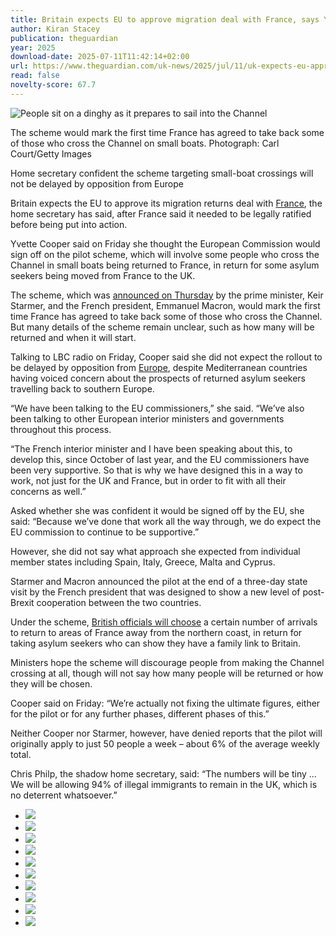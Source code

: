 ```yaml
---
title: Britain expects EU to approve migration deal with France, says Yvette Cooper
author: Kiran Stacey
publication: theguardian
year: 2025
download-date: 2025-07-11T11:42:14+02:00
url: https://www.theguardian.com/uk-news/2025/jul/11/uk-expects-eu-approve-migrants-return-deal-france-yvette-cooper
read: false
novelty-score: 67.7
---
```


![People sit on a dinghy as it prepares to sail into the Channel](https://i.guim.co.uk/img/media/d028b5ddec33edcc480d25fea2427dd4a96304b3/592_0_4167_3334/master/4167.jpg?width=620&dpr=2&s=none&crop=none)

The scheme would mark the first time France has agreed to take back some of those who cross the Channel on small boats. Photograph: Carl Court/Getty Images

Home secretary confident the scheme targeting small-boat crossings will not be delayed by opposition from Europe

Britain expects the EU to approve its migration returns deal with [France](https://www.theguardian.com/world/france), the home secretary has said, after France said it needed to be legally ratified before being put into action.

Yvette Cooper said on Friday she thought the European Commission would sign off on the pilot scheme, which will involve some people who cross the Channel in small boats being returned to France, in return for some asylum seekers being moved from France to the UK.

The scheme, which was [announced on Thursday](https://www.theguardian.com/uk-news/2025/jul/10/starmer-one-in-one-out-deal-allow-uk-return-small-boat-migrants-france) by the prime minister, Keir Starmer, and the French president, Emmanuel Macron, would mark the first time France has agreed to take back some of those who cross the Channel. But many details of the scheme remain unclear, such as how many will be returned and when it will start.

Talking to LBC radio on Friday, Cooper said she did not expect the rollout to be delayed by opposition from [Europe](https://www.theguardian.com/world/europe-news), despite Mediterranean countries having voiced concern about the prospects of returned asylum seekers travelling back to southern Europe.

“We have been talking to the EU commissioners,” she said. “We’ve also been talking to other European interior ministers and governments throughout this process.

“The French interior minister and I have been speaking about this, to develop this, since October of last year, and the EU commissioners have been very supportive. So that is why we have designed this in a way to work, not just for the UK and France, but in order to fit with all their concerns as well.”

Asked whether she was confident it would be signed off by the EU, she said: “Because we’ve done that work all the way through, we do expect the EU commission to continue to be supportive.”

However, she did not say what approach she expected from individual member states including Spain, Italy, Greece, Malta and Cyprus.

Starmer and Macron announced the pilot at the end of a three-day state visit by the French president that was designed to show a new level of post-Brexit cooperation between the two countries.

Under the scheme, [British officials will choose](https://www.theguardian.com/uk-news/2025/jul/10/robert-jenrick-migrant-returns-advice-finally-heeded-labour-pm) a certain number of arrivals to return to areas of France away from the northern coast, in return for taking asylum seekers who can show they have a family link to Britain.

Ministers hope the scheme will discourage people from making the Channel crossing at all, though will not say how many people will be returned or how they will be chosen.

Cooper said on Friday: “We’re actually not fixing the ultimate figures, either for the pilot or for any further phases, different phases of this.”

Neither Cooper nor Starmer, however, have denied reports that the pilot will originally apply to just 50 people a week – about 6% of the average weekly total.

Chris Philp, the shadow home secretary, said: “The numbers will be tiny … We will be allowing 94% of illegal immigrants to remain in the UK, which is no deterrent whatsoever.”

- ![](https://i.guim.co.uk/img/media/1df410e07cbb838fac5124e5de993bd09f6d0769/317_0_6777_5422/master/6777.jpg?width=220&dpr=2&s=none&crop=5%3A3)
- ![](https://i.guim.co.uk/img/media/eeb32821a9448a6d910281fcb6819c05c8863dab/201_0_2498_1999/master/2498.jpg?width=220&dpr=2&s=none&crop=5%3A3)
- ![](https://i.guim.co.uk/img/media/77e767fc9bf2e8bf89d3880548edf170b5c90c3b/640_0_3585_2870/master/3585.jpg?width=220&dpr=2&s=none&crop=5%3A3)
- ![](https://i.guim.co.uk/img/media/c5da3d9f2b694443c14123debb021610b6a6846b/430_0_4167_3334/master/4167.jpg?width=220&dpr=2&s=none&crop=5%3A3)
- ![](https://i.guim.co.uk/img/media/59dc2b174730bac1d29a7272f70e37ac48a0605c/502_0_2635_2109/master/2635.jpg?width=220&dpr=2&s=none&crop=5%3A3)
- ![](https://i.guim.co.uk/img/media/5f710225067bf620901ae554a583d8b4dfcd2d28/355_0_10616_8498/master/10616.jpg?width=220&dpr=2&s=none&crop=5%3A3)
- ![](https://i.guim.co.uk/img/media/d5982a896059a5a2fdff2a94d8c129c9330b48ab/0_0_3137_2511/master/3137.jpg?width=220&dpr=2&s=none&crop=5%3A3)
- ![](https://i.guim.co.uk/img/media/3e55788253536a38e7ff841a173342a46ae6d228/267_0_2240_1792/master/2240.jpg?width=220&dpr=2&s=none&crop=5%3A3)
- ![](https://i.guim.co.uk/img/media/8963000160a867bdb5f1066723ae2732ee3f9b6d/859_0_6164_4934/master/6164.jpg?width=220&dpr=2&s=none&crop=5%3A3)
- ![](https://i.guim.co.uk/img/media/7a7c09232f30873f46be1927fbf72910ab33f747/407_0_4729_3783/master/4729.jpg?width=220&dpr=2&s=none&crop=5%3A3)